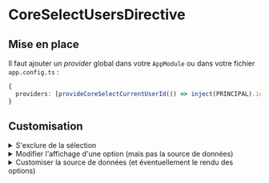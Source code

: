# CoreSelectUsersDirective

## Mise en place

Il faut ajouter un _provider_ global dans votre `AppModule` ou dans votre fichier `app.config.ts` :

```typescript
{
  providers: [provideCoreSelectCurrentUserId(() => inject(PRINCIPAL).id)];
}
```

## Customisation

<details>

<summary>S'exclure de la sélection</summary>

Il est possible de s'exclure de la liste des utilisateurs sélectionnables grâce à `displayMeOption="false"`.

</details>

<details>

<summary>Modifier l'affichage d'une option (mais pas la source de données)</summary>

Il est possible de modifier l'affichage d'une option en fournissant un template pour les options. Pour cela, il faut ajouter un template avec la directive `luOptionTemplate` dans le composant parent.

```html
<lu-simple-select #usersRef="luUsers" placeholder="Placeholder..." users>
  <!-- Il est possible de modifier le rendu de l'utilisateur sélectionné avec *luDisplayer -->
  <ng-container *luDisplayer="let user; select: usersRef.select"> 👉👉👉 {{ user | luUserDisplay }} 👈👈👈 </ng-container>

  <!-- Il est possible de modifier le rendu de chaque option avec *luOption -->
  <ng-container *luOption="let user; select: usersRef.select">
    <div>🚀 {{ user | luUserDisplay }} 🚀</div>

    <!-- Ne pas oublier la gestion des homonymes en affichant `additionalInformation` -->
    <div *ngIf="user.additionalInformation">({{ user.additionalInformation }})</div>
  </ng-container>
</lu-simple-select>
```

</details>

<details>

<summary>Customiser la source de données (et éventuellement le rendu des options)</summary>

Il est possible de modifier la source de données utilisée par le composant. Pour cela, il faut créer une nouvelle directive qui étend `LuCoreSelectUsersDirective` et qui surcharge la méthode `getOptions`.

> ⚠️ Afin de déclencher le chargement au scroll, vous devez spécifier le paramètre `limit` dans les paramètres de votre requête.
> Vous pouvez utiliser `MAGIC_PAGE_SIZE`, qui correspond à une taille de page de **20** items, ou toute autre variable de votre choix.

```ts
import { Directive, forwardRef, inject } from '@angular/core';
import { LuCoreSelectUsersDirective, provideCoreSelectUsersContext } from '@lucca-front/ng/core-select/user';
import { MAGIC_PAGE_SIZE } from '@lucca-front/ng/core-select/api';
import { Observable, map } from 'rxjs';

import { Person } from '../models';
import { PersonService } from '../services';

@Directive({
  selector: '[appPersons]',
  exportAs: 'appPersons',
  standalone: true,
  providers: [provideCoreSelectUsersContext(() => PersonsDirective)],
})
export class PersonsDirective extends LuCoreSelectUsersDirective<Person> {
  #personsService = inject(PersonService);

  protected override getOptions(params: Record<string, string | number | boolean>, page: number): Observable<Person[]> {
    return this.#personsService.getPersons({ page: page + 1, limit: MAGIC_PAGE_SIZE, ...params }).pipe(map((response) => response.items));
  }
}
```

```html
<lu-simple-select prPersons #selectRef />
```

Il est ensuite possible de modifier le rendu des options en utilisant des propriétés propres à votre modèle.

```html
<lu-simple-select #appPersonsRef="appPersons" appPersons>
  <ng-container *luDisplayer="let person; select: appPersonsRef.select">
    <div>{{ person.firstName }} {{ person.lastName }} {{ person.myCustomProperty }}</div>
  </ng-container>
  <ng-container *luOption="let person; select: appPersonsRef.select">
    <div>{{ person.firstName }} {{ person.lastName }}</div>
    <div>{{ person.myCustomProperty }}</div>
  </ng-container>
</lu-simple-select>

</details>
```
